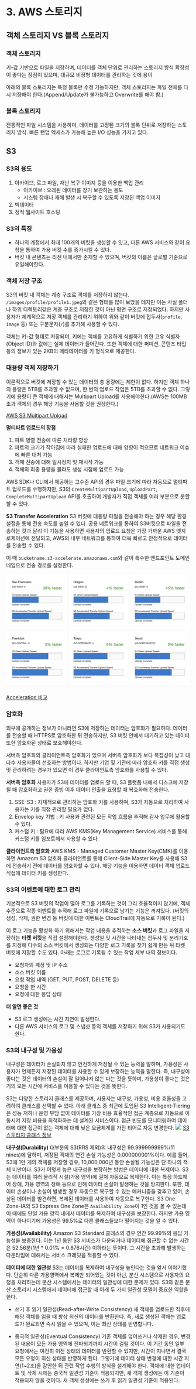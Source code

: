 # 3. AWS 스토리지

## 객체 스토리지 VS 블록 스토리지
### 객체 스토리지
키-값 기반으로 파일을 저장하며, 데이터를 객체 단위로 관리하는 스토리지 방식
확장성이 좋다는 장점이 있으며, 대규모 비정형 데이터를 관리하는 것에 용이

아래의 블록 스토리지는 특정 블록만 수정 가능하지만, 객체 스토리지는 파일 전체를 다시 저장해야 한다.(Append/Update가 불가능하고 Overwrite를 해야 함.)

### 블록 스토리지
전통적인 파일 시스템을 사용하며, 데이터를 고정된 크기의 블록 단위로 저장하는 스토리지 방식.
빠른 랜덤 엑세스가 가능해 높은 I/O 성능을 가지고 있다.

## S3

### S3의 용도
1. 아카이브, 로그 파일, 재난 복구 이미지 등을 이용한 백업 관리
	- 아카이브 : 오래된 데이터를 장기 보관하는 용도
	- 시스템 장애나 재해 발생 시 복구할 수 있도록 저장된 백업 이미지
2. 빅데이터
3. 정적 웹사이트 호스팅

### S3의 특징
- 하나의 계정에서 최대 100개의 버킷을 생성할 수 잇고, 다른 AWS 서비스와 같이 요청을 통하여 가용 버킷 수를 증가시킬 수 있다.
- 버킷 내 콘텐츠는 리전 내에서만 존재할 수 있으며, 버킷의 이름은 글로벌 기준으로 유일해야한다.

### 객체 저장 구조
S3의 버킷 내 객체는 계층 구조로 객체를 저장하지 않는다. `/images/profile/profile1.jpeg`와 같은 형태를 많이 보았을 테지만 이는 사실 폴더나 하위 디렉토리같은 계층 구조로 저장한 것이 아닌 평면 구조로 저장되었다.
하지만 사용자가 체계적으로 저장 객체를 관리하기 위하여 위와 같이 버킷에 접두사(`profile`, `image` 등) 또는 구분문자(`/`)를 추가해 사용할 수 있다.

객체는 키-값 형태로 저장되며, 키에는 객체를 고유하게 식별하기 위한 고유 식별자(Object ID)와 값에는 실제 데이터가 들어간다.
또한 객체에 대한 퍼미션, 콘텐츠 타입 등의 정보가 있는 2KB의 메타데이터를 키 형식으로 제공한다.

### 대용량 객체 저장하기
이론적으로 버킷에 저장할 수 있는 데이터의 총 용량에는 제한이 없다. 하지만 객체 하나의 용량은 5TB를 초과할 수 없으며, 한 번의 업로드 작업은 5TB를 초과할 수 없다. 그렇기에 용량이 큰 객체에 대해서는 Multipart Upload를 사용해야한다.(AWS는 100MB 초과 객체의 경우 해당 기능을 사용할 것을 권장한다.)

[AWS S3 Multipart Upload](https://docs.aws.amazon.com/AmazonS3/latest/userguide/mpuoverview.html)

**멀티파트 업로드의 장점**
1. 파트 병렬 전송에 따른 처리량 향상
2. 파트의 크기가 작아짐에 따라 실패한 업로드에 대해 양향이 적으므로 네트워크 이슈에 빠른 대처 가능
3. 객체 전송에 대해 일시정지 및 재시작 가능
4. 객체의 최종 용량을 몰라도 생성 시점에 업로드 가능

AWS SDK나 CLI에서 제공하는 고수준 API의 경우 파일 크기에 따라 자동으로 멀티파트 업로드를 수행하지만, S3의 `CreateMultipartUpload`, `UploadPart`, `CompleteMultipartUpload` API를 호출하여 개발자가 직접 객체를 여러 부분으로 분할 할 수 있다.



**S3 Transfer Acceleration**
S3 버킷에 대용량 파일을 전송해야 하는 경우 해당 환경설정을 통해 전송 속도를 높일 수 있다.
공용 네트워크를 통하여 S3버킷으로 파일을 전송하는 것과 달리 이 기능을 사용하면 사용자의 업로드 요청은 가장 가까운 AWS 엣지 로케이션에 전달되고, AWS의 내부 네트워크를 통하여 더욱 빠르고 안정적으로 데이터를 전송할 수 있다.

이 때 `bucketname.s3-accelerate.amazonaws.com`와 같이 특수한 엔드포인트 도메인 네임으로 전송 경로를 설정한다.

![Acceleration 비교 이미지](./images/Aws_Acceleration.png)

[Acceleration 비교](https://s3-accelerate-speedtest.s3-accelerate.amazonaws.com/en/accelerate-speed-comparsion.html)

### 암호화
외부에 공개하는 정보가 아니라면 S3에 저장하는 데이터는 암호화가 필요하다. 데이터를 전송할 때 HTTPS로 암호화한 뒤 전송하지만, S3 버킷 안에서 대기하고 있는 데이터 또한 암호화된 상태로 보호해야한다.

서버측 암호화와 클라이언트측 암호화가 있으며 서버측 암호화가 보다 복잡성이 낮고 대다수 사용자들이 선호하는 방법이다. 하지만 기업 및 기관에 따라 암호화 키를 직접 생성 및 관리하려는 경우가 있으면 이 경우 클라이언트측 암호화를 사용할 수 있다.

**서버측 암호화**
사용자가 S3에 데이터를 업로드 할 때, S3 플랫폼 내에서 디스크에 저장될 때 암호화하고 권한 증빙 이후 데이터 인출을 요청할 때 복호화해 전송한다.
1. SSE-S3 : 자체적으로 관리하는 암호화 키를 사용하며, S3가 자동으로 처리하여 사용자는 키를 직접 관리할 필요가 없다.
2. Envelop key 기법 : 키 사용과 관련된 모든 작업 흐름을 추적해 감사 업무에 활용할 수 있다. 
3. 커스텀 키 : 필요에 따라 AWS KMS(Key Management Service) 서비스를 통해 커스텀 키를 임포트해서 사용할 수 있다.

**클라이언트측 암호화**
AWS KMS - Managed Customer Master Key(CMK)를 이용하면 Amazom S3 암호화 클라이언트를 통해 Client-Side Master Key를 사용해 S3에 전송하기 전에 데이터를 암호화할 수 있다. 해당 기능을 이용하면 데이터 객체 업로드 직접에 데이터 키를 생성한다. 

### S3의 이벤트에 대한 로그 관리
기본적으로 S3 버킷의 작업이 많아 로그를 기록하는 것이 그리 효율적이지 않기에, 객체 수준으로 각종 이벤트를 추적해 로그 파일에 기록으로 남기는 기능은 꺼져있다. (버킷의 생성, 삭제, 권한 변경 등 버킷에 대한 이벤트는 CloudTrail에 자동으로 기록이 된다.)

이 로그 기능을 활성화 하기 위해서는 작업 내용을 추적하는 **소스 버킷**과 로그 파일을 저장하는 **타켓 버킷**을 직접 설정해야한다.
생성일 및 시간을 나타내는 접두사 및 분리기호를 지정해 다수의 소스 버킷에서 생성되는 다양한 로그 기록을 찾기 쉽게 만든 뒤 타켓 버킷에 저장할 수도 있다. 아래는 로그로 기록될 수 있는 작업 세부 내역 정보이다.

- 요청자의 계정 및 IP 주소
- 소스 버킷 이름
- 요청 작업 내역 (GET, PUT, POST, DELETE 등)
- 요청을 한 시간
- 요청에 대한 응답 상태


**더 알면 좋은 것**
- S3 로그 생성에는 시간 지연이 발생한다.
- 다른 AWS 서비스의 로그 및 스냅샷 등의 객체를 저장하기 위해 S3가 사용되기도 한다.

### S3의 내구성 및 가용성
 내구성은 데이터가 손실되지 않고 안전하게 저장될 수 있는 능력을 말하며, 가용성은 사용자가 언제든지 저장된 데이터를 사용할 수 있게 보장하는 능력을 말한다. 즉, 내구성이 좋다는 것은 데이터의 손실이 잘 일어나지 않는 다는 것을 뜻하며, 가용성이 좋다는 것은 거의 모든 시간에 서비스를 이용할 수 있다는 것을 뜻한다.

 S3는 다양한 스토리지 클래스를 제공하며, 사용자는 내구성, 가용성, 비용 효율성을 고려하여 클래스를 선택할 수 있다.
아래 클래스 중 최근에 도입된 S3 Intelligent-Tiering은 성능 저하나 운영 부담 없이 데이터를 가장 비용 효율적인 접근 계층으로 자동으로 이동시켜 저장 비용을 최적화하는 데 설계된 서비스이다. 접근 빈도를 모니터링하여 데이터에 대한 접근이 없는 객체에 대해 낮은 요금체계를 가진 티어로 자동 변경한다.
![](3.%20AWS%20%E1%84%89%E1%85%B3%E1%84%90%E1%85%A9%E1%84%85%E1%85%B5%E1%84%8C%E1%85%B5/17E98E97-7C95-459B-BB00-C36AA97AFFE1.png)
[S3 스토리지 클래스 정보](https://docs.aws.amazon.com/AmazonS3/latest/userguide/storage-class-intro.html) 

**내구성(Durability)**
 대부분의 S3(RRS 제외)의 내구성은 99.999999999%(11 nines)에 달하며, 저장된 객체의 연간 손실 가능성은 0.000000001%이다. 예를 들어, S3에 1만 개의 객체를 저장할 경우, 10,000,000년 동안 손실될 가능성은 단 하나의 객체 미만이다.
 S3가 이렇게 높은 내구성을 보장하는 방법은 데이터에 대한 복제이다. S3는 데이터를 여러 물리적 시설(가용 영역)에 걸쳐 자동으로 복제한다. 이는 특정 하드웨어 장애, 가용 영역의 장애 등으로 인해 데이터 손실이 발생하는 것을 방지한다. 또한, 데이터 손상이나 손실이 발생할 경우 자동으로 복구할 수 있는 메커니즘을 갖추고 있어, 손상된 데이터를 발견하면, 복제된 데이터를 사용하여 자동으로 복구한다.
 S3 One Zone-IA와 S3 Express One Zone은 `Availability Zone`이 1인 것을 볼 수 있는데 이 때에도 단일 가용 영역 내에서 데이터를 복제하여 내구성을 보장한다. 하지만 가용 영역이 하나이기에 가용성은 99.5%로 다른 클래스들보다 떨어지는 것을 알 수 있다.

**가용성(Availability)**
 Amazon S3 Standard 클래스의 경우 연간 99.99%의 응답 가능성을 보증한다. 이는 1년 동안 S3 서비스가 다운되거나 데이터에 접근할 수 없는 시간은 52.56분(1년 * 0.01% = 0.876시간) 이하라는 뜻이다. 그 시간을 초과해 발생하는 다운타임에 대해서는 서비스 크레딧을 적용할 수 있다.

**데이터에 대한 일관성**
 S3는 데이터를 복제하여 내구성을 높인다는 것을 앞서 이야기했다. 
 단순히 다른 가용영역에서 복제만 되어있는 것이 아닌, 분산 시스템으로 사용자의 요청을 처리하는데 분산 시스템에서는 데이터의 일관성에 대한 문제가 있다. 
 S3와 같은 분산 스토리지 시스템에서 데이터에 접근할 때 아래 두 가지 일관성 모델이 중요한 역할을 한다.

* 쓰기 후 읽기 일관성(Read-after-Write Consistency)
 새 객체를 업로드한 직후에 해당 객체를 읽을 때 항상 최신의 데이터를 반환한다. 즉, 새로 생성된 객체는 업로드가 완료되면 즉시 읽을 수 있으며, 이는 최신 상태를 반영합니다.

* 종국적 일관성(Eventual Consistency)
 기존 객체를 덮어쓰거나 삭제한 경우, 변경된 내용이 모든 가용 영역에 전파되기까지 시간이 걸릴 것이다. 이 기간 동안 일부 요청에서는 여전히 이전 상태의 데이터를 반환할 수 있지만, 시간이 지나면서 결국 모든 요청이 최신 상태를 반영하게 된다. 그렇기에 데이터 상태 변경에 대한 시간 지연(1~2초)을 감안한 뒤 관련 작업 수행의 방식을 설계해야 한다.
 객체에 대한 업데이트 및 삭제 시에는 종국적 일관성 기준이 적용되지만, 새 객체 생성에는 이 기준이 적용되지 않을 것이다. 새 객체 생성에는 쓰기 후 읽기 일관성 기준이 적용된다.
